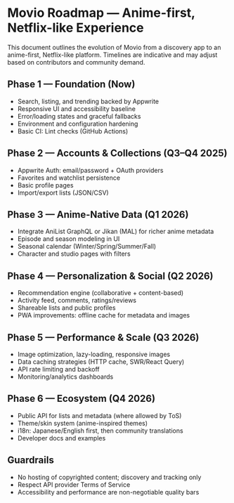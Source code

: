 # Movio Roadmap — Anime-first, Netflix-like Experience

This document outlines the evolution of Movio from a discovery app to an anime-first, Netflix-like platform. Timelines are indicative and may adjust based on contributors and community demand.

## Phase 1 — Foundation (Now)
- Search, listing, and trending backed by Appwrite
- Responsive UI and accessibility baseline
- Error/loading states and graceful fallbacks
- Environment and configuration hardening
- Basic CI: Lint checks (GitHub Actions)

## Phase 2 — Accounts & Collections (Q3–Q4 2025)
- Appwrite Auth: email/password + OAuth providers
- Favorites and watchlist persistence
- Basic profile pages
- Import/export lists (JSON/CSV)

## Phase 3 — Anime-Native Data (Q1 2026)
- Integrate AniList GraphQL or Jikan (MAL) for richer anime metadata
- Episode and season modeling in UI
- Seasonal calendar (Winter/Spring/Summer/Fall)
- Character and studio pages with filters

## Phase 4 — Personalization & Social (Q2 2026)
- Recommendation engine (collaborative + content-based)
- Activity feed, comments, ratings/reviews
- Shareable lists and public profiles
- PWA improvements: offline cache for metadata and images

## Phase 5 — Performance & Scale (Q3 2026)
- Image optimization, lazy-loading, responsive images
- Data caching strategies (HTTP cache, SWR/React Query)
- API rate limiting and backoff
- Monitoring/analytics dashboards

## Phase 6 — Ecosystem (Q4 2026)
- Public API for lists and metadata (where allowed by ToS)
- Theme/skin system (anime-inspired themes)
- i18n: Japanese/English first, then community translations
- Developer docs and examples

## Guardrails
- No hosting of copyrighted content; discovery and tracking only
- Respect API provider Terms of Service
- Accessibility and performance are non-negotiable quality bars
